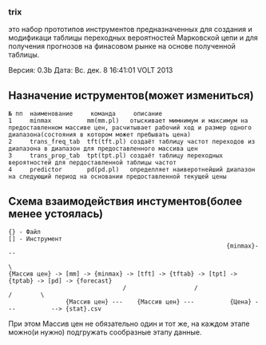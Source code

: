 ### trix 
это набор прототипов инструментов предназначенных для создания и модификаци таблицы
переходных вероятностей Марковской цепи и для получения прогнозов на финасовом рынке на
основе полученной таблицы.

Версия: 0.3b
Дата: Вс. дек.  8 16:41:01 VOLT 2013

## Назначение иструментов(может измениться)
```
№ пп  наименование     команда     описание
1     minmax          mm(mm.pl)	  отыскивает мимнимум и максимум на предоставленном массиве цен, расчитывает рабочий ход и размер одного диапазона(состояния в котором может пребывать цена)
2     trans_freq_tab  tft(tft.pl) создаёт таблицу частот переходов из диапазона в диапазон для предоставленного массива цен
3     trans_prop_tab  tpt(tpt.pl) создаёт таблицу переходных вероятностей для пердоставленной таблицы частот
4     predictor       pd(pd.pl)   определляет наиверотнейший диапазон на следующий период на основании предоставленной текущей цены
```
## Схема взаимодействия инстументов(более менее устоялась)
```
{} - Файл
[] - Инструмент
                                                             {minmax}---
                                                                        \
{Массив цен} -> [mm] -> {minmax} -> [tft] -> {tftab} -> [tpt] -> {tptab} -> [pd] -> {forecast}
                                /                   /                   /        \
                {Массив цен} ---    {Массив цен} ---          {Цена} ---          --> {stat}.csv 
```
При этом Массив цен не обязательно один и тот же, на каждом этапе можно(и нужно) подгружать сообразные этапу данные.

